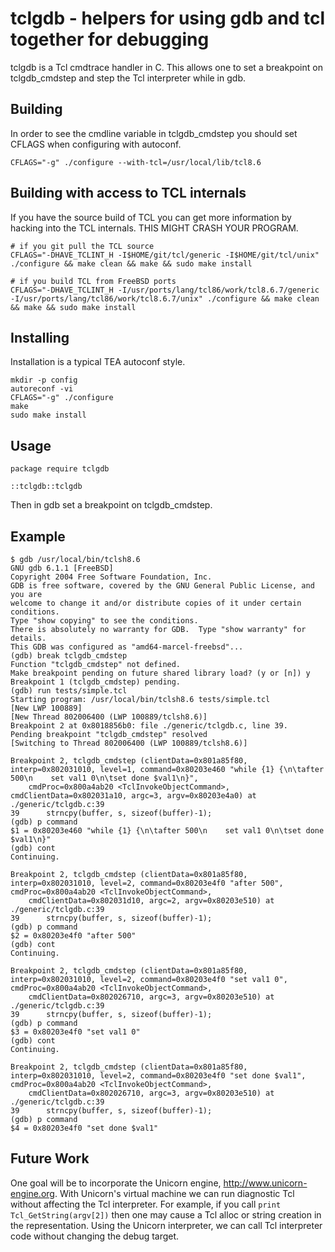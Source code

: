 tclgdb - helpers for using gdb and tcl together for debugging
===

tclgdb is a Tcl cmdtrace handler in C.  This allows one to set a breakpoint on
tclgdb_cmdstep and step the Tcl interpreter while in gdb.

Building
--------
In order to see the cmdline variable in tclgdb_cmdstep you should set CFLAGS when
configuring with autoconf. 
```
CFLAGS="-g" ./configure --with-tcl=/usr/local/lib/tcl8.6
```

Building with access to TCL internals
-------------------------------------
If you have the source build of TCL you can get more information by hacking into the TCL
internals.
THIS MIGHT CRASH YOUR PROGRAM.

```
# if you git pull the TCL source
CFLAGS="-DHAVE_TCLINT_H -I$HOME/git/tcl/generic -I$HOME/git/tcl/unix" ./configure && make clean && make && sudo make install
```

```
# if you build TCL from FreeBSD ports
CFLAGS="-DHAVE_TCLINT_H -I/usr/ports/lang/tcl86/work/tcl8.6.7/generic -I/usr/ports/lang/tcl86/work/tcl8.6.7/unix" ./configure && make clean && make && sudo make install
```

Installing
----------
Installation is a typical TEA autoconf style.
```
mkdir -p config
autoreconf -vi
CFLAGS="-g" ./configure
make 
sudo make install
```

Usage
-----
```
package require tclgdb

::tclgdb::tclgdb
```
Then in gdb set a breakpoint on tclgdb_cmdstep.

Example
-------
```
$ gdb /usr/local/bin/tclsh8.6
GNU gdb 6.1.1 [FreeBSD]
Copyright 2004 Free Software Foundation, Inc.
GDB is free software, covered by the GNU General Public License, and you are
welcome to change it and/or distribute copies of it under certain conditions.
Type "show copying" to see the conditions.
There is absolutely no warranty for GDB.  Type "show warranty" for details.
This GDB was configured as "amd64-marcel-freebsd"...
(gdb) break tclgdb_cmdstep
Function "tclgdb_cmdstep" not defined.
Make breakpoint pending on future shared library load? (y or [n]) y
Breakpoint 1 (tclgdb_cmdstep) pending.
(gdb) run tests/simple.tcl
Starting program: /usr/local/bin/tclsh8.6 tests/simple.tcl
[New LWP 100889]
[New Thread 802006400 (LWP 100889/tclsh8.6)]
Breakpoint 2 at 0x8018856b0: file ./generic/tclgdb.c, line 39.
Pending breakpoint "tclgdb_cmdstep" resolved
[Switching to Thread 802006400 (LWP 100889/tclsh8.6)]

Breakpoint 2, tclgdb_cmdstep (clientData=0x801a85f80, interp=0x802031010, level=1, command=0x80203e460 "while {1} {\n\tafter 500\n    set val1 0\n\tset done $val1\n}", 
    cmdProc=0x800a4ab20 <TclInvokeObjectCommand>, cmdClientData=0x802031a10, argc=3, argv=0x80203e4a0) at ./generic/tclgdb.c:39
39		strncpy(buffer, s, sizeof(buffer)-1);
(gdb) p command
$1 = 0x80203e460 "while {1} {\n\tafter 500\n    set val1 0\n\tset done $val1\n}"
(gdb) cont
Continuing.

Breakpoint 2, tclgdb_cmdstep (clientData=0x801a85f80, interp=0x802031010, level=2, command=0x80203e4f0 "after 500", cmdProc=0x800a4ab20 <TclInvokeObjectCommand>, 
    cmdClientData=0x802031d10, argc=2, argv=0x80203e510) at ./generic/tclgdb.c:39
39		strncpy(buffer, s, sizeof(buffer)-1);
(gdb) p command
$2 = 0x80203e4f0 "after 500"
(gdb) cont
Continuing.

Breakpoint 2, tclgdb_cmdstep (clientData=0x801a85f80, interp=0x802031010, level=2, command=0x80203e4f0 "set val1 0", cmdProc=0x800a4ab20 <TclInvokeObjectCommand>, 
    cmdClientData=0x802026710, argc=3, argv=0x80203e510) at ./generic/tclgdb.c:39
39		strncpy(buffer, s, sizeof(buffer)-1);
(gdb) p command
$3 = 0x80203e4f0 "set val1 0"
(gdb) cont
Continuing.

Breakpoint 2, tclgdb_cmdstep (clientData=0x801a85f80, interp=0x802031010, level=2, command=0x80203e4f0 "set done $val1", cmdProc=0x800a4ab20 <TclInvokeObjectCommand>, 
    cmdClientData=0x802026710, argc=3, argv=0x80203e510) at ./generic/tclgdb.c:39
39		strncpy(buffer, s, sizeof(buffer)-1);
(gdb) p command
$4 = 0x80203e4f0 "set done $val1"
```

Future Work
--------
One goal will be to incorporate the Unicorn engine, http://www.unicorn-engine.org.  With Unicorn's virtual machine we can run diagnostic Tcl without affecting the Tcl interpreter.
For example, if you call ```print Tcl_GetString(argv[2])``` then one may cause a Tcl alloc or string creation in the representation.
Using the Unicorn interpreter, we can call Tcl interpreter code without changing the debug target.


